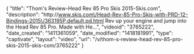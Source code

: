 {
    "title": "Thom's Review-Head Rev 85 Pro Skis 2015-Skis.com",
    "description": "http:\/\/www.skis.com\/Head-Rev-85-Pro-Skis-with-PRD-12-Bindings-2015\/363195P,default,pd.html Rev up your engine and jump into the Head Rev 85 Pro. Made with He...",
    "videoid": "3765222",
    "date_created": "1411361059",
    "date_modified": "1418181991",
    "type": "captivate",
    "layout": "video",
    "url": "\/v\/thom-s-review-head-rev-85-pro-skis-2015-skis-com\/3765222"
}